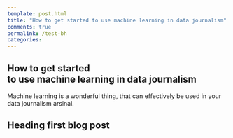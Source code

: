 ```yaml
---
template: post.html
title: "How to get started to use machine learning in data journalism"
comments: true
permalink: /test-bh
categories:
---
```



<!-- <h1 class='title'>How to get started <br> to use machine learning <br> in data journalism</h1> -->

## How to get started <br> to use machine learning in data journalism

Machine learning is a wonderful thing, that can effectively be used in your data journalism arsinal.

## Heading first blog post

<div id='graphtest'></div>

<link rel="stylesheet" type="text/css" href="/javascripts/posts/test/style.css">
<script src="/javascripts/libs/d3.4.11.js" type="text/javascript"></script>
<script src="/javascripts/libs/lodash.js" type="text/javascript"></script>
<script src="/javascripts/libs/d3-jetpack-v1.js" type="text/javascript"></script>
<script src="/javascripts/libs/d3-starterkit-v0.js" type="text/javascript"></script>

<script src="/javascripts/posts/test/graphtest.js"></script>

